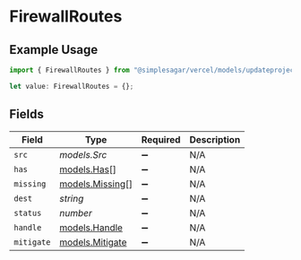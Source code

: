# FirewallRoutes

## Example Usage

```typescript
import { FirewallRoutes } from "@simplesagar/vercel/models/updateprojectdatacacheop.js";

let value: FirewallRoutes = {};
```

## Fields

| Field                                    | Type                                     | Required                                 | Description                              |
| ---------------------------------------- | ---------------------------------------- | ---------------------------------------- | ---------------------------------------- |
| `src`                                    | *models.Src*                             | :heavy_minus_sign:                       | N/A                                      |
| `has`                                    | [models.Has](../models/has.md)[]         | :heavy_minus_sign:                       | N/A                                      |
| `missing`                                | [models.Missing](../models/missing.md)[] | :heavy_minus_sign:                       | N/A                                      |
| `dest`                                   | *string*                                 | :heavy_minus_sign:                       | N/A                                      |
| `status`                                 | *number*                                 | :heavy_minus_sign:                       | N/A                                      |
| `handle`                                 | [models.Handle](../models/handle.md)     | :heavy_minus_sign:                       | N/A                                      |
| `mitigate`                               | [models.Mitigate](../models/mitigate.md) | :heavy_minus_sign:                       | N/A                                      |